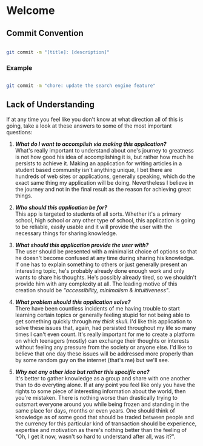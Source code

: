 # Welcome

## Commit Convention

```bash

git commit -m "[title]: [description]"

```

### Example

```bash

git commit -m "chore: update the search engine feature"

```

## Lack of Understanding

If at any time you feel like you don't know at what direction all of this is going, take a look at these answers to some of the most important questions:

1. **_What do I want to accomplish via making this application?_**  
   What's really important to understand about one's journey to greatness is not how good his idea of accomplishing it is, but rather how much he persists to achieve it. Making an application for writing articles in a student based community isn't anything unique, I bet there are hundreds of web sites or applications, generally speaking, which do the exact same thing my application will be doing. Nevertheless I believe in the journey and not in the final result as the reason for achieving great things.

2. **_Who should this application be for?_**  
   This app is targeted to students of all sorts. Whether it's a primary school, high school or any other type of school, this application is going to be reliable, easily usable and it will provide the user with the necessary things for sharing knowledge.

3. **_What should this application provide the user with?_**  
   The user should be presented with a minimalist choice of options so that he doesn't become confused at any time during sharing his knowledge. If one has to explain something to others or just generally present an interesting topic, he's probably already done enough work and only wants to share his thoughts. He's possibly already tired, so we shouldn't provide him with any complexity at all. The leading motive of this creation should be _"accessibility, minimalism & intuitiveness"_.

4. **_What problem should this application solve?_**  
   There have been countless incidents of me having trouble to start learning certain topics or generally feeling stupid for not being able to get something quickly through my _thick skull_. I'd like this application to solve these issues that, again, had persisted throughout my life so many times I can't even count. It's really important for me to create a platform on which teenagers (mostly) can exchange their thoughts or interests without feeling any pressure from the society or anyone else. I'd like to believe that one day these issues will be addressed more properly than by some random guy on the internet (that's me) but we'll see.

5. **_Why not any other idea but rather this specific one?_**  
   It's better to gather knowledge as a group and share with one another than to do everyting alone. If at any point you feel like only you have the rights to some piece of interesting information about the world, then you're mistaken. There is nothing worse than drastically trying to outsmart everyone around you while being frozen and standing in the same place for days, months or even years. One should think of knowledge as of some good that should be traded between people and the currency for this particular kind of transaction should be experience, expertise and motivation as there's nothing better than the feeling of "Oh, I get it now, wasn't so hard to understand after all, was it?".
